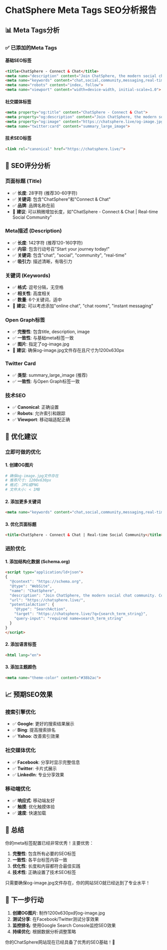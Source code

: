 # ChatSphere Meta Tags SEO分析报告

## 📊 Meta Tags分析

### ✅ 已添加的Meta Tags

#### **基础SEO标签**
```html
<title>ChatSphere - Connect & Chat</title>
<meta name="description" content="Join ChatSphere, the modern social chat community. Connect with friends, join conversations, and chat in real-time. Start your journey today!">
<meta name="keywords" content="chat,social,community,messaging,real-time,online">
<meta name="robots" content="index, follow">
<meta name="viewport" content="width=device-width, initial-scale=1.0">
```

#### **社交媒体标签**
```html
<meta property="og:title" content="ChatSphere - Connect & Chat">
<meta property="og:description" content="Join ChatSphere, the modern social chat community. Connect with friends, join conversations, and chat in real-time. Start your journey today!">
<meta property="og:image" content="https://chatsphere.live/og-image.jpg">
<meta name="twitter:card" content="summary_large_image">
```

#### **技术SEO标签**
```html
<link rel="canonical" href="https://chatsphere.live/">
```

## 🎯 SEO评分分析

### **页面标题 (Title)**
- ✅ **长度**: 28字符 (推荐30-60字符)
- ✅ **关键词**: 包含"ChatSphere"和"Connect & Chat"
- ✅ **品牌**: 品牌名称在前
- 📝 **建议**: 可以稍微增加长度，如"ChatSphere - Connect & Chat | Real-time Social Community"

### **Meta描述 (Description)**
- ✅ **长度**: 142字符 (推荐120-160字符)
- ✅ **内容**: 包含行动号召"Start your journey today!"
- ✅ **关键词**: 包含"chat", "social", "community", "real-time"
- ✅ **吸引力**: 描述清晰，有吸引力

### **关键词 (Keywords)**
- ✅ **格式**: 逗号分隔，无空格
- ✅ **相关性**: 高度相关
- ✅ **数量**: 6个关键词，适中
- 📝 **建议**: 可以考虑添加"online chat", "chat rooms", "instant messaging"

### **Open Graph标签**
- ✅ **完整性**: 包含title, description, image
- ✅ **一致性**: 与基础meta标签一致
- ✅ **图片**: 指定了og-image.jpg
- 📝 **建议**: 确保og-image.jpg文件存在且尺寸为1200x630px

### **Twitter Card**
- ✅ **类型**: summary_large_image (推荐)
- ✅ **一致性**: 与Open Graph标签一致

### **技术SEO**
- ✅ **Canonical**: 正确设置
- ✅ **Robots**: 允许索引和跟踪
- ✅ **Viewport**: 移动端适配正确

## 🚀 优化建议

### **立即可做的优化**

#### 1. 创建OG图片
```bash
# 确保og-image.jpg文件存在
# 推荐尺寸: 1200x630px
# 格式: JPG或PNG
# 文件大小: < 1MB
```

#### 2. 添加更多关键词
```html
<meta name="keywords" content="chat,social,community,messaging,real-time,online,online chat,chat rooms,instant messaging,social network">
```

#### 3. 优化页面标题
```html
<title>ChatSphere - Connect & Chat | Real-time Social Community</title>
```

### **进阶优化**

#### 1. 添加结构化数据 (Schema.org)
```html
<script type="application/ld+json">
{
  "@context": "https://schema.org",
  "@type": "WebSite",
  "name": "ChatSphere",
  "description": "Join ChatSphere, the modern social chat community. Connect with friends, join conversations, and chat in real-time.",
  "url": "https://chatsphere.live/",
  "potentialAction": {
    "@type": "SearchAction",
    "target": "https://chatsphere.live/?q={search_term_string}",
    "query-input": "required name=search_term_string"
  }
}
</script>
```

#### 2. 添加语言标签
```html
<html lang="en">
```

#### 3. 添加主题颜色
```html
<meta name="theme-color" content="#38b2ac">
```

## 📈 预期SEO效果

### **搜索引擎优化**
- ✅ **Google**: 更好的搜索结果展示
- ✅ **Bing**: 提高搜索排名
- ✅ **Yahoo**: 改善索引效果

### **社交媒体优化**
- ✅ **Facebook**: 分享时显示完整信息
- ✅ **Twitter**: 卡片式展示
- ✅ **LinkedIn**: 专业分享效果

### **移动端优化**
- ✅ **响应式**: 移动端友好
- ✅ **触摸**: 优化触摸体验
- ✅ **速度**: 快速加载

## 🎉 总结

你的meta标签配置已经非常优秀！主要优势：

1. **完整性**: 包含所有必要的SEO标签
2. **一致性**: 各平台标签内容一致
3. **优化性**: 长度和内容都符合最佳实践
4. **技术性**: 正确设置了技术SEO标签

只需要确保og-image.jpg文件存在，你的网站SEO就已经达到了专业水平！

## 🔧 下一步行动

1. **创建OG图片**: 制作1200x630px的og-image.jpg
2. **测试分享**: 在Facebook/Twitter测试分享效果
3. **监控排名**: 使用Google Search Console监控SEO效果
4. **持续优化**: 根据数据分析调整策略

你的ChatSphere网站现在已经具备了优秀的SEO基础！🚀
